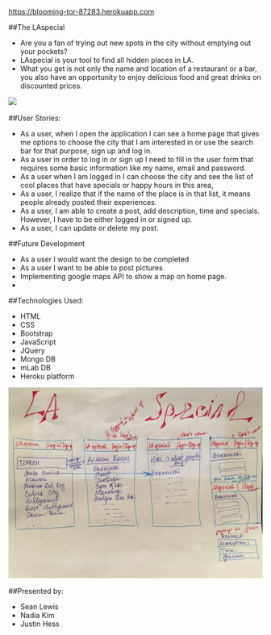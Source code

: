 https://blooming-tor-87283.herokuapp.com

##The LAspecial
* Are you a fan of trying out new spots in the city without emptying out your pockets? 
* LAspecial is your tool to find all hidden places in LA. 
* What you get is not only the name and location of a restaurant or a bar, you also have an opportunity to enjoy delicious food and great drinks on discounted prices. 


![](public/images/screen.png)


##User Stories:
* As a user, when I open the application I can see a home page that gives me options to choose the city that I am interested in or use the search bar for that purpose, sign up and log in.
* As a user in order to log in or sign up I need to fill in the user form that requires some basic information like my name, email and password.
* As a user when I am logged in I can choose the city and see the list of cool places that have specials or happy hours in this area, 
* As a user, I realize that if the name of the place is in that list, it means people already posted their experiences.
* As a user, I am able to create a post, add  description, time and specials. However, I have to be either logged in or signed up.
* As a user, I can update or delete my post. 

##Future Development
* As a user I would want the design to be completed
* As a user I want to be able to post pictures
* Implementing google maps API to show a map on home page.
* 

##Technologies Used:
* HTML
* CSS
* Bootstrap
* JavaScript
* JQuery
* Mongo DB
* mLab DB
* Heroku platform

![](public/images/sketch.jpg)

##Presented by:
* Sean Lewis
* Nadia Kim
* Justin Hess
